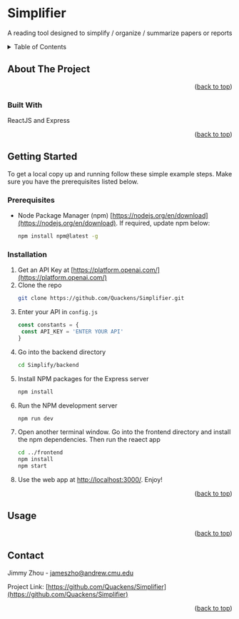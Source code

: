 # Simplifier
A reading tool designed to simplify / organize / summarize papers or reports

<!-- Improved compatibility of back to top link: See: https://github.com/othneildrew/Best-README-Template/pull/73 -->

<!-- TABLE OF CONTENTS -->
<details>
  <summary>Table of Contents</summary>
  <ol>
    <li>
      <a href="#about-the-project">About The Project</a>
      <ul>
        <li><a href="#built-with">Built With</a></li>
      </ul>
    </li>
    <li>
      <a href="#getting-started">Getting Started</a>
      <ul>
        <li><a href="#prerequisites">Prerequisites</a></li>
        <li><a href="#installation">Installation</a></li>
      </ul>
    </li>
    <li><a href="#usage">Usage</a></li>
    <li><a href="#roadmap">Roadmap</a></li>
    <li><a href="#contact">Contact</a></li>
  </ol>
</details>



<!-- ABOUT THE PROJECT -->
## About The Project

<!-- Here's a blank template to get started: To avoid retyping too much info. Do a search and replace with your text editor for the following: `github_username`, `repo_name`, `twitter_handle`, `linkedin_username`, `email_client`, `email`, `project_title`, `project_description` -->

<p align="right">(<a href="#readme-top">back to top</a>)</p>



### Built With
ReactJS and Express

<p align="right">(<a href="#readme-top">back to top</a>)</p>



<!-- GETTING STARTED -->
## Getting Started

To get a local copy up and running follow these simple example steps. Make sure you have the prerequisites listed below.




### Prerequisites

* Node Package Manager (npm) [https://nodejs.org/en/download](https://nodejs.org/en/download). If required, update npm below:
  ```sh
  npm install npm@latest -g
  ```

### Installation

1. Get an API Key at [https://platform.openai.com/](https://platform.openai.com/)
2. Clone the repo
   ```sh
   git clone https://github.com/Quackens/Simplifier.git
   ```
3. Enter your API in `config.js`
   ```js
   const constants = {
    const API_KEY = 'ENTER YOUR API'
   }
   ```
4. Go into the backend directory
   ```sh
   cd Simplify/backend
   ```
5. Install NPM packages for the Express server
   ```sh
   npm install
   ```
6. Run the NPM development server
   ```sh
   npm run dev
   ```
7. Open another terminal window. Go into the frontend directory and install the npm dependencies. Then run the reaect app
   ```sh
   cd ../frontend
   npm install
   npm start
   ```
 8. Use the web app at [http://localhost:3000/](http://localhost:3000/). Enjoy!

<p align="right">(<a href="#readme-top">back to top</a>)</p>


<!-- USAGE EXAMPLES -->
## Usage



<p align="right">(<a href="#readme-top">back to top</a>)</p>


<!-- CONTACT -->
## Contact

Jimmy Zhou - jameszho@andrew.cmu.edu

Project Link: [https://github.com/Quackens/Simplifier](https://github.com/Quackens/Simplifier)

<p align="right">(<a href="#readme-top">back to top</a>)</p>

